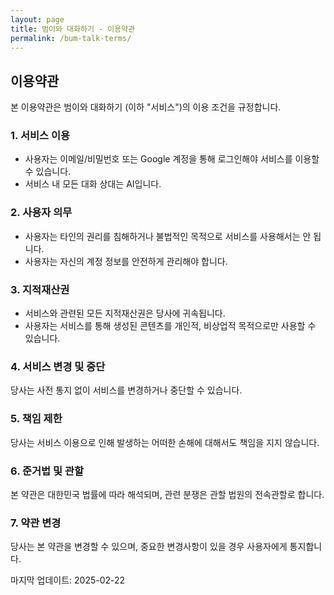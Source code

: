 ```yaml
---
layout: page
title: 범이와 대화하기 - 이용약관
permalink: /bum-talk-terms/
---
```


## 이용약관

본 이용약관은 범이와 대화하기 (이하 "서비스")의 이용 조건을 규정합니다.

### 1. 서비스 이용

- 사용자는 이메일/비밀번호 또는 Google 계정을 통해 로그인해야 서비스를 이용할 수 있습니다.
- 서비스 내 모든 대화 상대는 AI입니다.

### 2. 사용자 의무

- 사용자는 타인의 권리를 침해하거나 불법적인 목적으로 서비스를 사용해서는 안 됩니다.
- 사용자는 자신의 계정 정보를 안전하게 관리해야 합니다.

### 3. 지적재산권

- 서비스와 관련된 모든 지적재산권은 당사에 귀속됩니다.
- 사용자는 서비스를 통해 생성된 콘텐츠를 개인적, 비상업적 목적으로만 사용할 수 있습니다.

### 4. 서비스 변경 및 중단

당사는 사전 통지 없이 서비스를 변경하거나 중단할 수 있습니다.

### 5. 책임 제한

당사는 서비스 이용으로 인해 발생하는 어떠한 손해에 대해서도 책임을 지지 않습니다.

### 6. 준거법 및 관할

본 약관은 대한민국 법률에 따라 해석되며, 관련 분쟁은 관할 법원의 전속관할로 합니다.

### 7. 약관 변경

당사는 본 약관을 변경할 수 있으며, 중요한 변경사항이 있을 경우 사용자에게 통지합니다.

마지막 업데이트: 2025-02-22
